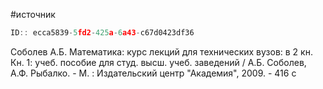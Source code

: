 #источник

```javascript
ID:: ecca5839-5fd2-425a-6a43-c67d0423df36 
```

Соболев А.Б. Математика: курс лекций для технических вузов: в 2 кн. Кн. 1: учеб. пособие для студ. высш. учеб. заведений / А.Б. Соболев, А.Ф. Рыбалко. - М. : Издательский центр "Академия", 2009. - 416 с